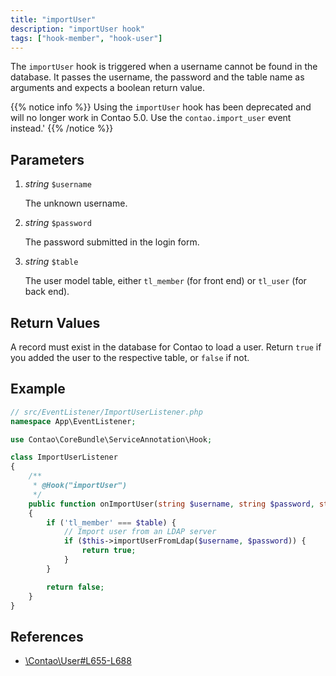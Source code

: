 ```yaml
---
title: "importUser"
description: "importUser hook"
tags: ["hook-member", "hook-user"]
---
```



The `importUser` hook is triggered when a username cannot be found in the
database. It passes the username, the password and the table name as arguments
and expects a boolean return value.

{{% notice info %}}
Using the `importUser` hook has been deprecated and will no longer work in Contao 5.0. Use the `contao.import_user` event instead.'
{{% /notice %}}


## Parameters

1. *string* `$username`

    The unknown username.

2. *string* `$password`

    The password submitted in the login form.

3. *string* `$table`

    The user model table, either `tl_member` (for front end) or `tl_user`
    (for back end).


## Return Values

A record must exist in the database for Contao to load a user. Return `true` if
you added the user to the respective table, or `false` if not.


## Example

```php
// src/EventListener/ImportUserListener.php
namespace App\EventListener;

use Contao\CoreBundle\ServiceAnnotation\Hook;

class ImportUserListener
{
    /**
     * @Hook("importUser")
     */
    public function onImportUser(string $username, string $password, string $table): bool
    {
        if ('tl_member' === $table) {
            // Import user from an LDAP server
            if ($this->importUserFromLdap($username, $password)) {
                return true;
            }
        }

        return false;
    }
}
```


## References

* [\Contao\User#L655-L688](https://github.com/contao/contao/blob/4.7.6/core-bundle/src/Resources/contao/library/Contao/User.php#L655-L688)
